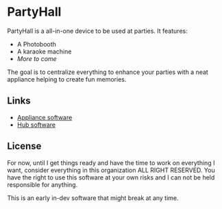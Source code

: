 # PartyHall

PartyHall is a all-in-one device to be used at parties. It features:

- A Photobooth
- A karaoke machine
- *More to come*

The goal is to centralize everything to enhance your parties with a neat appliance helping to create fun memories.

## Links
- [Appliance software](https://github.com/partyhall/partyhall)
- [Hub software](https://github.com/partyhall/partynexus)

## License

For now, until I get things ready and have the time to work on everything I want, consider everything in this organization ALL RIGHT RESERVED. You have the right to use this software at your own risks and I can not be held responsible for anything.

This is an early in-dev software that might break at any time.
